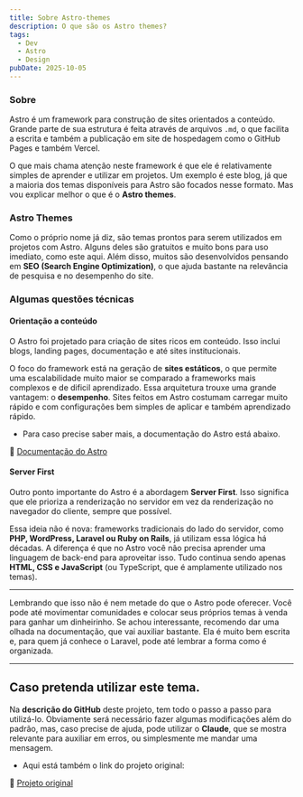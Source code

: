 ```yaml
---
title: Sobre Astro-themes
description: O que são os Astro themes?
tags:
  - Dev
  - Astro
  - Design
pubDate: 2025-10-05
---
```


### Sobre

Astro é um framework para construção de sites orientados a conteúdo. Grande parte de sua estrutura é feita através de arquivos `.md`, o que facilita a escrita e também a publicação em site de hospedagem como o GitHub Pages e também Vercel.  

O que mais chama atenção neste framework é que ele é relativamente simples de aprender e utilizar em projetos. Um exemplo é este blog, já que a maioria dos temas disponíveis para Astro são focados nesse formato. Mas vou explicar melhor o que é o **Astro themes**.


### Astro Themes

Como o próprio nome já diz, são temas prontos para serem utilizados em projetos com Astro. Alguns deles são gratuitos e muito bons para uso imediato, como este aqui. Além disso, muitos são desenvolvidos pensando em **SEO (Search Engine Optimization)**, o que ajuda bastante na relevância de pesquisa e no desempenho do site.


### Algumas questões técnicas

#### Orientação a conteúdo

O Astro foi projetado para criação de sites ricos em conteúdo. Isso inclui blogs, landing pages, documentação e até sites institucionais.  

O foco do framework está na geração de **sites estáticos**, o que permite uma escalabilidade muito maior se comparado a frameworks mais complexos e de dificil aprendizado. Essa arquitetura trouxe uma grande vantagem: o **desempenho**. Sites feitos em Astro costumam carregar muito rápido e com configurações bem simples de aplicar e também aprendizado rápido.

- Para caso precise saber mais, a documentação do Astro está abaixo.

🔗 [Documentação do Astro](https://docs.astro.build/en/concepts/why-astro/)


#### Server First

Outro ponto importante do Astro é a abordagem **Server First**. Isso significa que ele prioriza a renderização no servidor em vez da renderização no navegador do cliente, sempre que possível.  

Essa ideia não é nova: frameworks tradicionais do lado do servidor, como **PHP, WordPress, Laravel ou Ruby on Rails**, já utilizam essa lógica há décadas. A diferença é que no Astro você não precisa aprender uma linguagem de back-end para aproveitar isso. Tudo continua sendo apenas **HTML, CSS e JavaScript** (ou TypeScript, que é amplamente utilizado nos temas).

---

Lembrando que isso não é nem metade do que o Astro pode oferecer. Você pode até movimentar comunidades e colocar seus próprios temas à venda para ganhar um dinheirinho. Se achou interessante, recomendo dar uma olhada na documentação, que vai auxiliar bastante. Ela é muito bem escrita e, para quem já conhece o Laravel, pode até lembrar a forma como é organizada.

---

## Caso pretenda utilizar este tema.

Na **descrição do GitHub** deste projeto, tem todo o passo a passo para utilizá-lo. Obviamente será necessário fazer algumas modificações além do padrão, mas, caso precise de ajuda, pode utilizar o **Claude**, que se mostra relevante para auxiliar em erros, ou simplesmente me mandar uma mensagem.  

- Aqui está também o link do projeto original:

🔗 [Projeto original](https://github.com/SlateDesign/slate-blog.git)